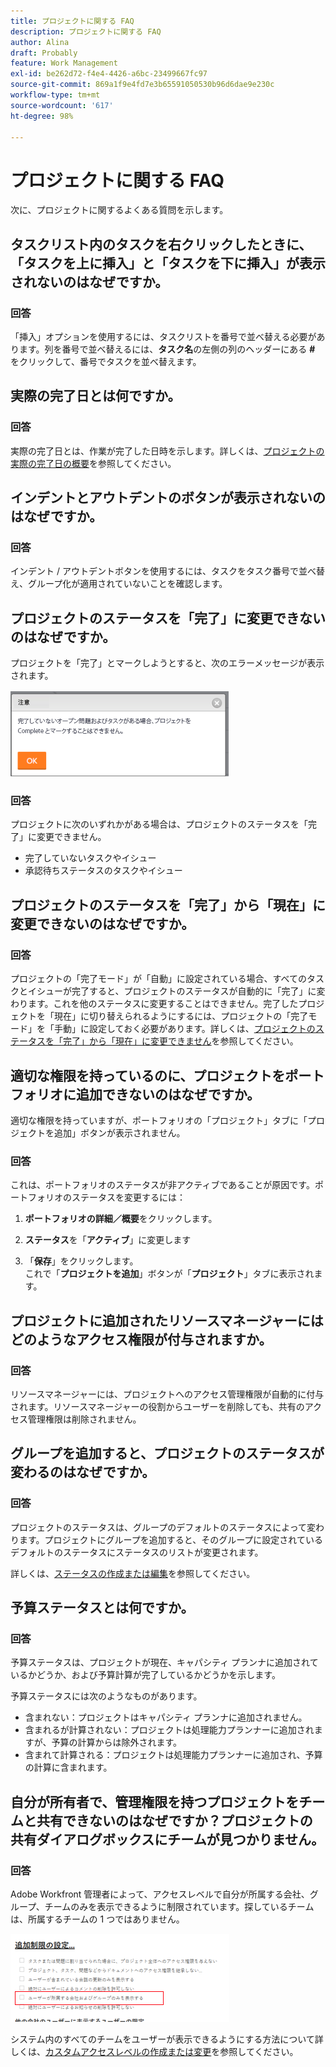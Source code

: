```yaml
---
title: プロジェクトに関する FAQ
description: プロジェクトに関する FAQ
author: Alina
draft: Probably
feature: Work Management
exl-id: be262d72-f4e4-4426-a6bc-23499667fc97
source-git-commit: 869a1f9e4fd7e3b65591050530b96d6dae9e230c
workflow-type: tm+mt
source-wordcount: '617'
ht-degree: 98%

---
```


# プロジェクトに関する FAQ

次に、プロジェクトに関するよくある質問を示します。

## タスクリスト内のタスクを右クリックしたときに、「タスクを上に挿入」と「タスクを下に挿入」が表示されないのはなぜですか。

### 回答

「挿入」オプションを使用するには、タスクリストを番号で並べ替える必要があります。列を番号で並べ替えるには、**タスク名**&#x200B;の左側の列のヘッダーにある **#** をクリックして、番号でタスクを並べ替えます。

## 実際の完了日とは何ですか。

### 回答

実際の完了日とは、作業が完了した日時を示します。詳しくは、[プロジェクトの実際の完了日の概要](../../../manage-work/projects/planning-a-project/project-actual-completion-date.md)を参照してください。

## インデントとアウトデントのボタンが表示されないのはなぜですか。

### 回答

インデント / アウトデントボタンを使用するには、タスクをタスク番号で並べ替え、グループ化が適用されていないことを確認します。

## プロジェクトのステータスを「完了」に変更できないのはなぜですか。

プロジェクトを「完了」とマークしようとすると、次のエラーメッセージが表示されます。

![Project_FAQ_Complete_Error_message.png](assets/project-faq-complete-error-message-350x138.png)

### 回答

プロジェクトに次のいずれかがある場合は、プロジェクトのステータスを「完了」に変更できません。

* 完了していないタスクやイシュー
* 承認待ちステータスのタスクやイシュー

## プロジェクトのステータスを「完了」から「現在」に変更できないのはなぜですか。

### 回答

プロジェクトの「完了モード」が「自動」に設定されている場合、すべてのタスクとイシューが完了すると、プロジェクトのステータスが自動的に「完了」に変わります。これを他のステータスに変更することはできません。完了したプロジェクトを「現在」に切り替えられるようにするには、プロジェクトの「完了モード」を「手動」に設定しておく必要があります。詳しくは、[プロジェクトのステータスを「完了」から「現在」に変更できません](../../../manage-work/projects/tips-tricks-and-troubleshooting/project-status-does-not-change-from-complete-to-current.md)を参照してください。

## 適切な権限を持っているのに、プロジェクトをポートフォリオに追加できないのはなぜですか。

適切な権限を持っていますが、ポートフォリオの「プロジェクト」タブに「プロジェクトを追加」ボタンが表示されません。

### 回答

これは、ポートフォリオのステータスが非アクティブであることが原因です。ポートフォリオのステータスを変更するには：

1. **ポートフォリオの詳細／概要**&#x200B;をクリックします。
1. **ステータス**&#x200B;を「**アクティブ**」に変更します

1. 「**保存**」をクリックします。\
   これで「**プロジェクトを追加**」ボタンが「**プロジェクト**」タブに表示されます。

## プロジェクトに追加されたリソースマネージャーにはどのようなアクセス権限が付与されますか。

### 回答

リソースマネージャーには、プロジェクトへのアクセス管理権限が自動的に付与されます。リソースマネージャーの役割からユーザーを削除しても、共有のアクセス管理権限は削除されません。

## グループを追加すると、プロジェクトのステータスが変わるのはなぜですか。

### 回答

プロジェクトのステータスは、グループのデフォルトのステータスによって変わります。プロジェクトにグループを追加すると、そのグループに設定されているデフォルトのステータスにステータスのリストが変更されます。

詳しくは、[ステータスの作成または編集](../../../administration-and-setup/customize-workfront/creating-custom-status-and-priority-labels/create-or-edit-a-status.md)を参照してください。

## 予算ステータスとは何ですか。

### 回答

予算ステータスは、プロジェクトが現在、キャパシティ プランナに追加されているかどうか、および予算計算が完了しているかどうかを示します。

予算ステータスには次のようなものがあります。

* 含まれない：プロジェクトはキャパシティ プランナに追加されません。
* 含まれるが計算されない：プロジェクトは処理能力プランナーに追加されますが、予算の計算からは除外されます。
* 含まれて計算される：プロジェクトは処理能力プランナーに追加され、予算の計算に含まれます。

## 自分が所有者で、管理権限を持つプロジェクトをチームと共有できないのはなぜですか？プロジェクトの共有ダイアログボックスにチームが見つかりません。

### 回答

Adobe Workfront 管理者によって、アクセスレベルで自分が所属する会社、グループ、チームのみを表示できるように制限されています。探しているチームは、所属するチームの 1 つではありません。

![](assets/view-only-team-groups-companies-they-belong-to-350x141.png)

システム内のすべてのチームをユーザーが表示できるようにする方法について詳しくは、[カスタムアクセスレベルの作成または変更](../../../administration-and-setup/add-users/configure-and-grant-access/create-modify-access-levels.md)を参照してください。
